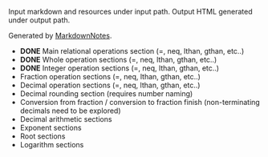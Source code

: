 Input markdown and resources under input path.
Output HTML generated under output path.

Generated by [MarkdownNotes](https://github.com/offbynull/markdown-notes).

* __DONE__ Main relational operations section (=, neq, lthan, gthan, etc..)
* __DONE__ Whole operation sections (=, neq, lthan, gthan, etc..)
* __DONE__ Integer operation sections (=, neq, lthan, gthan, etc..)
* Fraction operation sections (=, neq, lthan, gthan, etc..)
* Decimal operation sections (=, neq, lthan, gthan, etc..)
* Decimal rounding section (requires number naming)
* Conversion from fraction / conversion to fraction finish (non-terminating decimals need to be explored)
* Decimal arithmetic sections
* Exponent sections
* Root sections
* Logarithm sections